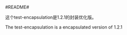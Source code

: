 #README#

这个test-encapsulation是1.2.1的封装优化版。

The test-encapsulation is a encapsulated version of 1.2.1
